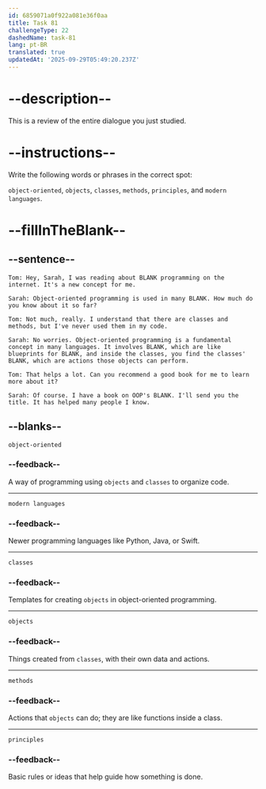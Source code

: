```yaml
---
id: 6859071a0f922a081e36f0aa
title: Task 81
challengeType: 22
dashedName: task-81
lang: pt-BR
translated: true
updatedAt: '2025-09-29T05:49:20.237Z'
---
```


<!-- REVIEW -->

# --description--

This is a review of the entire dialogue you just studied.

# --instructions--

Write the following words or phrases in the correct spot:

`object-oriented`, `objects`, `classes`, `methods`, `principles`, and `modern languages`.

# --fillInTheBlank--

## --sentence--

`Tom: Hey, Sarah, I was reading about BLANK programming on the internet. It's a new concept for me.`

`Sarah: Object-oriented programming is used in many BLANK. How much do you know about it so far?`

`Tom: Not much, really. I understand that there are classes and methods, but I've never used them in my code.`

`Sarah: No worries. Object-oriented programming is a fundamental concept in many languages. It involves BLANK, which are like blueprints for BLANK, and inside the classes, you find the classes' BLANK, which are actions those objects can perform.`

`Tom: That helps a lot. Can you recommend a good book for me to learn more about it?`

`Sarah: Of course. I have a book on OOP's BLANK. I'll send you the title. It has helped many people I know.`

## --blanks--

`object-oriented`

### --feedback--

A way of programming using `objects` and `classes` to organize code.

---

`modern languages`

### --feedback--

Newer programming languages like Python, Java, or Swift.

---

`classes`

### --feedback--

Templates for creating `objects` in object-oriented programming.

---

`objects`

### --feedback--

Things created from `classes`, with their own data and actions.

---

`methods`

### --feedback--

Actions that `objects` can do; they are like functions inside a class.

---

`principles`

### --feedback--

Basic rules or ideas that help guide how something is done.
